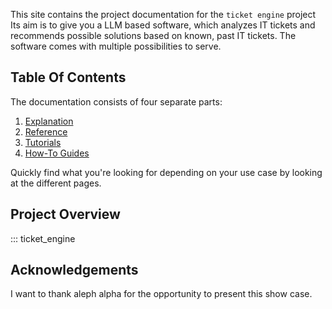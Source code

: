 This site contains the project documentation for the
`ticket engine` project 
Its aim is to give you a LLM based software, which analyzes IT tickets 
and recommends possible solutions based on known, past IT tickets. The
software comes with multiple possibilities to serve.

## Table Of Contents

The documentation consists of four separate parts:

1. [Explanation](explanation.md)
2. [Reference](reference.md)
3. [Tutorials](tutorials.md)
4. [How-To Guides](limitations.md)

Quickly find what you're looking for depending on
your use case by looking at the different pages.

## Project Overview

::: ticket_engine

## Acknowledgements

I want to thank aleph alpha for the opportunity to present this show case.